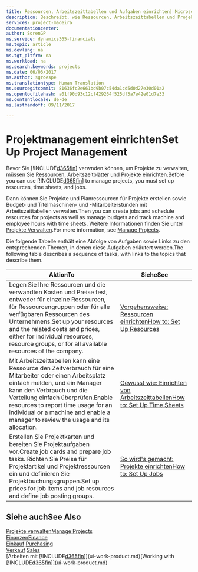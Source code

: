 ```yaml
---
title: Ressourcen, Arbeitszeittabellen und Aufgaben einrichten| Microsoft Docs
description: Beschreibt, wie Ressourcen, Arbeitszeittabellen und Projekte eingerichtet werden, um Projekte zu verwalten.
services: project-madeira
documentationcenter: 
author: SorenGP
ms.service: dynamics365-financials
ms.topic: article
ms.devlang: na
ms.tgt_pltfrm: na
ms.workload: na
ms.search.keywords: projects
ms.date: 06/06/2017
ms.author: sgroespe
ms.translationtype: Human Translation
ms.sourcegitcommit: 81636fc2e661bd9b07c54da1cd5d0d27e30d01a2
ms.openlocfilehash: a01f90d93c12cf429264f525df3a7e42e01d7e33
ms.contentlocale: de-de
ms.lasthandoff: 09/11/2017

---
```

# <a name="set-up-project-management"></a><span data-ttu-id="ed29e-103">Projektmanagement einrichten</span><span class="sxs-lookup"><span data-stu-id="ed29e-103">Set Up Project Management</span></span>
<span data-ttu-id="ed29e-104">Bevor Sie [!INCLUDE[d365fin](includes/d365fin_md.md)] verwnden können, um Projekte zu verwalten, müssen Sie Ressourcen, Arbeitszeitblätter und Projekte einrichten.</span><span class="sxs-lookup"><span data-stu-id="ed29e-104">Before you can use [!INCLUDE[d365fin](includes/d365fin_md.md)] to manage projects, you must set up resources, time sheets, and jobs.</span></span>

<span data-ttu-id="ed29e-105">Dann können Sie Projekte und Planressourcen für Projekte erstellen sowie Budget- und Titelmaschinen- und -Mitarbeiterstunden mit Arbeitszeittabellen verwalten.</span><span class="sxs-lookup"><span data-stu-id="ed29e-105">Then you can create jobs and schedule resources for projects as well as manage budgets and track machine and employee hours with time sheets.</span></span> <span data-ttu-id="ed29e-106">Weitere Informationen finden Sie unter [Projekte Verwalten](projects-manage-projects.md).</span><span class="sxs-lookup"><span data-stu-id="ed29e-106">For more information, see [Manage Projects](projects-manage-projects.md).</span></span>  

<span data-ttu-id="ed29e-107">Die folgende Tabelle enthält eine Abfolge von Aufgaben sowie Links zu den entsprechenden Themen, in denen diese Aufgaben erläutert werden.</span><span class="sxs-lookup"><span data-stu-id="ed29e-107">The following table describes a sequence of tasks, with links to the topics that describe them.</span></span>

| <span data-ttu-id="ed29e-108">Aktion</span><span class="sxs-lookup"><span data-stu-id="ed29e-108">To</span></span> | <span data-ttu-id="ed29e-109">Siehe</span><span class="sxs-lookup"><span data-stu-id="ed29e-109">See</span></span> |
| --- | --- |
| <span data-ttu-id="ed29e-110">Legen Sie Ihre Ressourcen und die verwandten Kosten und Preise fest, entweder für einzelne Ressourcen, für Ressourcengruppen oder für alle verfügbaren Ressourcen des Unternehmens.</span><span class="sxs-lookup"><span data-stu-id="ed29e-110">Set up your resources and the related costs and prices, either for individual resources, resource groups, or for all available resources of the company.</span></span> |[<span data-ttu-id="ed29e-111">Vorgehensweise: Ressourcen einrichten</span><span class="sxs-lookup"><span data-stu-id="ed29e-111">How to: Set Up Resources</span></span>](projects-how-setup-resources.md) |
| <span data-ttu-id="ed29e-112">Mit Arbeitszeittabellen kann eine Ressource den Zeitverbrauch für eine Mitarbeiter oder einen Arbeitsplatz einfach melden, und ein Manager kann den Verbrauch und die Verteilung einfach überprüfen.</span><span class="sxs-lookup"><span data-stu-id="ed29e-112">Enable resources to report time usage for an individual or a machine and enable a manager to review the usage and its allocation.</span></span> |[<span data-ttu-id="ed29e-113">Gewusst wie: Einrichten von Arbeitszeittabellen</span><span class="sxs-lookup"><span data-stu-id="ed29e-113">How to: Set Up Time Sheets</span></span>](projects-how-setup-time-sheets.md) |
| <span data-ttu-id="ed29e-114">Erstellen Sie Projektkarten und bereiten Sie Projektaufgaben vor.</span><span class="sxs-lookup"><span data-stu-id="ed29e-114">Create job cards and prepare job tasks.</span></span> <span data-ttu-id="ed29e-115">Richten Sie Preise für Projektartikel und Projektressourcen ein und definieren Sie Projektbuchungsgruppen.</span><span class="sxs-lookup"><span data-stu-id="ed29e-115">Set up prices for job items and job resources and define job posting groups.</span></span> |[<span data-ttu-id="ed29e-116">So wird's gemacht: Projekte einrichten</span><span class="sxs-lookup"><span data-stu-id="ed29e-116">How to: Set Up Jobs</span></span>](projects-how-setup-jobs.md) |

## <a name="see-also"></a><span data-ttu-id="ed29e-117">Siehe auch</span><span class="sxs-lookup"><span data-stu-id="ed29e-117">See Also</span></span>
[<span data-ttu-id="ed29e-118">Projekte verwalten</span><span class="sxs-lookup"><span data-stu-id="ed29e-118">Manage Projects</span></span>](projects-manage-projects.md)  
[<span data-ttu-id="ed29e-119">Finanzen</span><span class="sxs-lookup"><span data-stu-id="ed29e-119">Finance</span></span>](finance.md)  
<span data-ttu-id="ed29e-120">[Einkauf](purchasing-manage-purchasing.md)       </span><span class="sxs-lookup"><span data-stu-id="ed29e-120">[Purchasing](purchasing-manage-purchasing.md)       </span></span>  
<span data-ttu-id="ed29e-121">[Verkauf](sales-manage-sales.md)   </span><span class="sxs-lookup"><span data-stu-id="ed29e-121">[Sales](sales-manage-sales.md)   </span></span>  
<span data-ttu-id="ed29e-122">[Arbeiten mit [!INCLUDE[d365fin](includes/d365fin_md.md)]](ui-work-product.md)</span><span class="sxs-lookup"><span data-stu-id="ed29e-122">[Working with [!INCLUDE[d365fin](includes/d365fin_md.md)]](ui-work-product.md)</span></span>  

